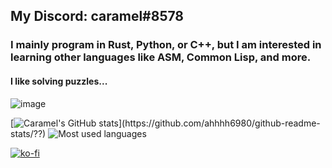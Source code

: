 ## My Discord: caramel#8578
### I mainly program in Rust, Python, or C++, but I am interested in learning other languages like ASM, Common Lisp, and more.
#### I like solving puzzles...
![image](https://projecteuler.net/profile/ahhhh6980.png)

[![Caramel's GitHub stats](https://github-readme-stats.vercel.app/api?username=ahhhh6980&show_icons=true&theme=tokyonight&hide_border=true/??)](https://github.com/ahhhh6980/github-readme-stats/??)
![Most used languages](https://github-readme-stats.vercel.app/api/top-langs?username=ahhhh6980&theme=tokyonight&hide_border=true/??) 

[![ko-fi](https://ko-fi.com/img/githubbutton_sm.svg)](https://ko-fi.com/T6T55DUPL)
